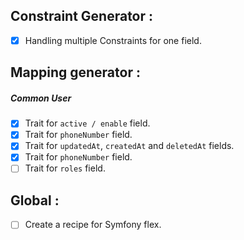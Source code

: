 Constraint Generator :
----------------------
- [X] Handling multiple Constraints for one field.

Mapping generator :
-------------------
##### Common User
- [X] Trait for ``active / enable`` field.
- [X] Trait for ``phoneNumber`` field.
- [X] Trait for ``updatedAt``, ``createdAt`` and ``deletedAt`` fields.
- [X] Trait for ``phoneNumber`` field.
- [ ] Trait for ``roles`` field.

Global :
--------
- [ ] Create a recipe for Symfony flex.
